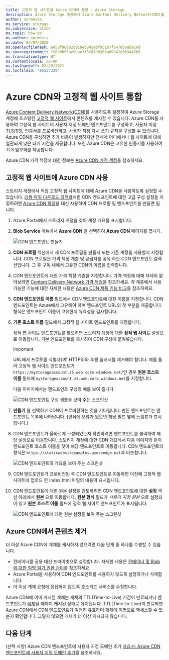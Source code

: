 ```yaml
---
title: 고정적 웹 사이트를 Azure CDN와 통합 - Azure Storage
description: Azure Storage 계정에서 Azure Content Delivery Network(CDN)를 사용하여 고정적 웹 사이트 콘텐츠를 캐시하는 방법을 알아봅니다.
author: normesta
ms.service: storage
ms.subservice: blobs
ms.topic: how-to
ms.author: normesta
ms.date: 04/07/2020
ms.openlocfilehash: e458f98d82c910ec845ebf951b7f6470b6aba10d
ms.sourcegitcommit: f28ebb95ae9aaaff3f87d8388a09b41e0b3445b5
ms.translationtype: HT
ms.contentlocale: ko-KR
ms.lasthandoff: 03/29/2021
ms.locfileid: "95527329"
---
```

# <a name="integrate-a-static-website-with-azure-cdn"></a>Azure CDN와 고정적 웹 사이트 통합

[Azure Content Delivery Network(CDN)](../../cdn/cdn-overview.md)를 사용하도록 설정하여 Azure Storage 계정에 호스팅된 [고정적 웹 사이트](storage-blob-static-website.md)에서 콘텐츠를 캐시할 수 있습니다. Azure CDN를 사용하여 고정적 웹 사이트의 사용자 지정 도메인 엔드포인트를 구성하고, 사용자 지정 TLS/SSL 인증서를 프로비전하고, 사용자 지정 다시 쓰기 규칙을 구성할 수 있습니다. Azure CDN을 구성하면 추가 비용이 발생하지만 전세계 어디에서나 웹 사이트에 대해 일관되게 낮은 대기 시간을 제공합니다. 또한 Azure CDN은 고유한 인증서를 사용하여 TLS 암호화를 제공합니다. 

Azure CDN 가격 책정에 대한 정보는 [Azure CDN 가격 책정](https://azure.microsoft.com/pricing/details/cdn/)을 참조하세요.

## <a name="enable-azure-cdn-for-your-static-website"></a>고정적 웹 사이트에 Azure CDN 사용

스토리지 계정에서 직접 고정적 웹 사이트에 대해 Azure CDN을 사용하도록 설정할 수 있습니다. [대형 파일 다운로드 최적화](../../cdn/cdn-optimization-overview.md#large-file-download)처럼 CDN 엔드포인트에 대한 고급 구성 설정을 지정하려면 [Azure CDN 확장](../../cdn/cdn-create-new-endpoint.md)을 대신 사용하여 CDN 프로필 및 엔드포인트를 만들면 됩니다.

1. Azure Portal에서 스토리지 계정을 찾아 계정 개요를 표시합니다.

1. **Blob Service** 메뉴에서 **Azure CDN** 을 선택하여 **Azure CDN** 페이지를 엽니다.

    ![CDN 엔드포인트 만들기](media/storage-blob-static-website-custom-domain/cdn-storage-new.png)

1. **CDN 프로필** 섹션에서 새 CDN 프로필을 만들지 또는 기존 계정을 사용할지 지정합니다. CDN 프로필은 가격 책정 계층 및 공급자를 공유 하는 CDN 엔드포인트 컬렉션입니다. 그 후 구독 내에서 고유한 CDN의 이름을 입력합니다.

1. CDN 엔드포인트에 대한 가격 책정 계층을 지정합니다. 가격 책정에 대해 자세히 알아보려면 [Content Delivery Network 가격 책정](https://azure.microsoft.com/pricing/details/cdn/)을 참조하세요. 각 계층에서 사용 가능한 기능에 대한 자세한 내용은 [Azure CDN 제품 기능 비교](../../cdn/cdn-features.md)를 참조하세요.

1. **CDN 엔드포인트 이름** 필드에서 CDN 엔드포인트에 대한 이름을 지정합니다. CDN 엔드포인트는 Azure에서 고유해야 하며 엔드포인트 URL의 첫 부분을 제공합니다. 형식은 엔드포인트 이름이 고유한지 유효성을 검사합니다.

1. **기존 호스트 이름** 필드에서 고정적 웹 사이트 엔드포인트를 지정합니다. 

   정적 웹 사이트 엔드포인트를 찾으려면 스토리지 계정에 대한 **정적 웹 사이트** 설정으로 이동합니다.  기본 엔드포인트를 복사하여 CDN 구성에 붙여넣습니다.

   > [!IMPORTANT]
   > URL에서 프로토콜 식별자(*예:* HTTPS)와 후행 슬래시를 제거해야 합니다. 예를 들어 고정적 웹 사이트 엔드포인트가 `https://mystorageaccount.z5.web.core.windows.net/`인 경우 **원본 호스트 이름** 필드에 `mystorageaccount.z5.web.core.windows.net`를 지정합니다.

   다음 이미지에서는 엔드포인트 구성의 예를 보여 줍니다.

   ![CDN 엔드포인트 구성 샘플을 보여 주는 스크린샷](media/storage-blob-static-website-custom-domain/add-cdn-endpoint.png)

1. **만들기** 를 선택하고 CDN이 프로비전하는 것을 기다립니다. 만든 엔드포인트는 엔드포인트 목록에 나타납니다. (양식에 오류가 있으면 해당 필드 옆에 느낌표가 표시됩니다.)

1. CDN 엔드포인트가 올바르게 구성되었는지 확인하려면 엔드포인트를 클릭하여 해당 설정으로 이동합니다. 스토리지 계정에 대한 CDN 개요에서 다음 이미지와 같이 엔드포인트 호스트 이름을 찾아 해당 엔드포인트로 이동합니다. CDN 엔드포인트의 형식은 `https://staticwebsitesamples.azureedge.net`과 비슷합니다.

    ![CDN 엔드포인트의 개요를 보여 주는 스크린샷](media/storage-blob-static-website-custom-domain/verify-cdn-endpoint.png)

1. CDN 엔드포인트가 프로비전된 후 CDN 엔드포인트로 이동하면 이전에 고정적 웹 사이트에 업로드 한 index.html 파일의 내용이 표시됩니다.

1. CDN 엔드포인트에 대한 원본 설정을 검토하려면 CDN 엔드포인트에 대한 **설정** 섹션 아래에서 **원본** 으로 이동합니다. **원본 형식** 필드가 *사용자 지정 원본* 으로 설정되어 있고 **원본 호스트 이름** 필드에 정적 웹 사이트 엔드포인트가 표시됩니다.

    ![CDN 엔드포인트에 대한 원본 설정을 보여 주는 스크린샷](media/storage-blob-static-website-custom-domain/verify-cdn-origin.png)

## <a name="remove-content-from-azure-cdn"></a>Azure CDN에서 콘텐츠 제거

더 이상 Azure CDN에 개체를 캐시하지 않으려면 다음 단계 중 하나를 수행할 수 있습니다.

* 컨테이너를 공용 대신 프라이빗으로 설정합니다. 자세한 내용은 [컨테이너 및 Blob에 대한 익명 읽기 권한 관리](./anonymous-read-access-configure.md)를 참조하세요.
* Azure Portal을 사용하여 CDN 엔드포인트를 사용하지 않도록 설정하거나 삭제합니다.
* 더 이상 개체 요청에 응답하지 않도록 호스티드 서비스를 수정합니다.

Azure CDN에 이미 캐시된 개체는 개체의 TTL(Time-to-Live) 기간이 만료되거나 엔드포인트가 [삭제](../../cdn/cdn-purge-endpoint.md)될 때까지 캐시된 상태로 유지됩니다. TTL(Time-to-Live)이 만료되면 Azure CDN에서 CDN 엔드포인트가 여전히 유효하며 개체에 익명으로 액세스할 수 있는지 확인합니다. 그렇지 않으면 개체가 더 이상 캐시되지 않습니다.

## <a name="next-steps"></a>다음 단계

(선택 사항) Azure CDN 엔드포인트에 사용자 지정 도메인 추가 [자습서: Azure CDN 엔드포인트에 사용자 지정 도메인 추가](../../cdn/cdn-map-content-to-custom-domain.md)를 참조하세요.